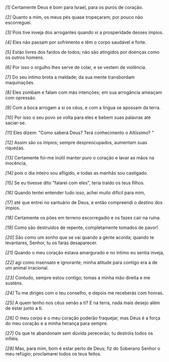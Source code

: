 *[1]* Certamente Deus é bom para Israel, para os puros de coração.

*[2]* Quanto a mim, os meus pés quase tropeçaram; por pouco não escorreguei.

*[3]* Pois tive inveja dos arrogantes quando vi a prosperidade desses ímpios.

*[4]* Eles não passam por sofrimento e têm o corpo saudável e forte.

*[5]* Estão livres dos fardos de todos; não são atingidos por doenças como os outros homens.

*[6]* Por isso o orgulho lhes serve de colar, e se vestem de violência.

*[7]* Do seu íntimo brota a maldade; da sua mente transbordam maquinações.

*[8]* Eles zombam e falam com más intenções; em sua arrogância ameaçam com opressão.

*[9]* Com a boca arrogam a si os céus, e com a língua se apossam da terra.

*[10]* Por isso o seu povo se volta para eles e bebem suas palavras até saciar-se.

*[11]* Eles dizem: "Como saberá Deus? Terá conhecimento o Altíssimo? "

*[12]* Assim são os ímpios; sempre despreocupados, aumentam suas riquezas.

*[13]* Certamente foi-me inútil manter puro o coração e lavar as mãos na inocência,

*[14]* pois o dia inteiro sou afligido, e todas as manhãs sou castigado.

*[15]* Se eu tivesse dito "falarei com eles", teria traído os teus filhos.

*[16]* Quando tentei entender tudo isso, achei muito difícil para mim,

*[17]* até que entrei no santuário de Deus, e então compreendi o destino dos ímpios.

*[18]* Certamente os pões em terreno escorregadio e os fazes cair na ruína.

*[19]* Como são destruídos de repente, completamente tomados de pavor!

*[20]* São como um sonho que se vai quando a gente acorda; quando te levantares, Senhor, tu os farás desaparecer.

*[21]* Quando o meu coração estava amargurado e no íntimo eu sentia inveja,

*[22]* agi como insensato e ignorante; minha atitude para contigo era a de um animal irracional.

*[23]* Contudo, sempre estou contigo; tomas a minha mão direita e me susténs.

*[24]* Tu me diriges com o teu conselho, e depois me receberás com honras.

*[25]* A quem tenho nos céus senão a ti? E na terra, nada mais desejo além de estar junto a ti.

*[26]* O meu corpo e o meu coração poderão fraquejar, mas Deus é a força do meu coração e a minha herança para sempre.

*[27]* Os que te abandonam sem dúvida perecerão; tu destróis todos os infiéis.

*[28]* Mas, para mim, bom é estar perto de Deus; fiz do Soberano Senhor o meu refúgio; proclamarei todos os teus feitos.


